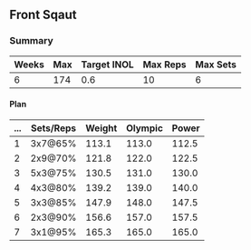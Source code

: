 ## Front Sqaut

### Summary

Weeks | Max | Target INOL | Max Reps | Max Sets
--- | --- | --- | --- | ---
6 | 174 | 0.6 | 10 | 6

#### Plan

 ... | Sets/Reps | Weight | Olympic | Power
--- | --- | --- | --- | ---
1 | 3x7@65% | 113.1 | 113.0 | 112.5
2 | 2x9@70% | 121.8 | 122.0 | 122.5
3 | 5x3@75% | 130.5 | 131.0 | 130.0
4 | 4x3@80% | 139.2 | 139.0 | 140.0
5 | 3x3@85% | 147.9 | 148.0 | 147.5
6 | 2x3@90% | 156.6 | 157.0 | 157.5
7 | 3x1@95% | 165.3 | 165.0 | 165.0

